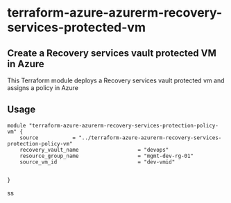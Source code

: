# terraform-azure-azurerm-recovery-services-protected-vm


## Create a Recovery services vault protected VM in Azure

This Terraform module deploys a  Recovery services vault  protected vm and assigns a policy in Azure


## Usage

```hcl
module "terraform-azure-azurerm-recovery-services-protection-policy-vm" {
    source           = "../terraform-azure-azurerm-recovery-services-protection-policy-vm"
    recovery_vault_name                   = "devops"
    resource_group_name                   = "mgmt-dev-rg-01"
    source_vm_id                          = "dev-vmid"
   
  
}

```
ss
